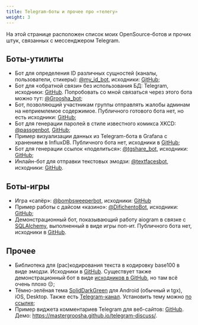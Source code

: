 ```yaml
---
title: Telegram-боты и прочее про «телегу»
weight: 3
---
```


На этой странице расположен список моих OpenSource-ботов и прочих штук, связанных с мессенджером Telegram.


## Боты-утилиты

* Бот для определения ID различных сущностей (каналы, пользователи, стикеры): [@my_id_bot](https://t.me/my_id_bot), 
исходники: [GitHub](https://github.com/MasterGroosha/my-id-bot);
* Бот для «обратной связи» без использования БД: Telegram, исходники: [GitHub](https://github.com/MasterGroosha/telegram-feedback-bot). 
Попробовать со мной связаться через этого бота можно тут: [@Groosha_bot](https://t.me/Groosha_bot);
* Бот, позволяющий участникам группы отправлять жалобы админам на неприемлемое содержимое. 
Публичного готового бота нет, но есть исходники: [GitHub](https://github.com/MasterGroosha/telegram-report-bot);
* Бот для генерации паролей в стиле известного комикса XKCD: [@passgenbot](https://t.me/passgenbot), 
[GitHub](https://github.com/MasterGroosha/telegram-xkcd-password-generator);
* Пример визуализации данных из Telegram-бота в Grafana с хранением в InfluxDB. 
Публичного бота нет, исходники в [GitHub](https://github.com/MasterGroosha/telegram-stats-demo);
* Бот для генерации ссылок «поделиться»: [@tgshare_bot](https://t.me/tgshare_bot), 
исходники: [GitHub](https://github.com/MasterGroosha/share-bot);
* Инлайн-бот для отправки текстовых эмодзи: [@textfacesbot](https://t.me/textfacesbot), 
исходники: [GitHub](https://github.com/MasterGroosha/textfacesbot).

## Боты-игры

* Игра «сапёр»: [@bombsweeperbot](https://t.me/bombsweeperbot), 
исходники: [GitHub](https://github.com/MasterGroosha/telegram-bombsweeper-bot)
* Пример работы с дайсом «казино»: [@DifichentoBot](https://t.me/DifichentoBot), 
исходники: [GitHub](https://github.com/MasterGroosha/telegram-casino-bot);
* Демонстрационный бот, показывающий работу aiogram в связке с [SQLAlchemy](https://www.sqlalchemy.org/), 
выполненный в виде игры поп-ит. Публичного бота нет, исходники в [GitHub](https://github.com/MasterGroosha/aiogram-and-sqlalchemy-demo).

## Прочее

* Библиотека для (рас)кодирования текста в кодировку base100 в виде эмодзи. 
Исходники в [GitHub](https://github.com/MasterGroosha/pybase100). 
Существует также демонстрационный бот в виде [исходников в GitHub](https://github.com/MasterGroosha/base100bot), 
но там всё очень плохо 😔;
* Тёмно-зелёная тема [SolidDarkGreen](https://github.com/MasterGroosha/telegram-soliddark-theme) 
для Android (обычный и tgx), iOS, Desktop. Также есть [Telegram-канал](https://t.me/+QT88RAtIeLIpniya). 
Установить тему можно [по ссылке](https://t.me/addtheme/SolidDarkGreen);
* Пример виджета комментариев Telegram для веб-сайтов: [GitHub](https://github.com/MasterGroosha/telegram-discuss). 
Демо: https://mastergroosha.github.io/telegram-discuss/.